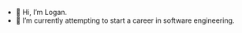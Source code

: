 - 👋 Hi, I’m Logan.
- 🌱 I’m currently attempting to start a career in software engineering.

<!---
LFS24711/LFS24711 is a ✨ special ✨ repository because its `README.md` (this file) appears on your GitHub profile.
You can click the Preview link to take a look at your changes.
--->
